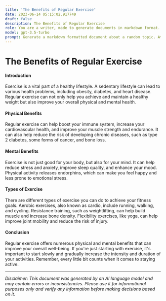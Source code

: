```yaml
---
title: 'The Benefits of Regular Exercise'
date: 2023-06-14 05:15:02.917749
draft: false
description: The Benefits of Regular Exercise
role: You are a writer, made to generate documents in markdown format. It is very important that all of the documents you generate are in valid markdown format.
model: gpt-3.5-turbo
prompt: Generate a markdown formatted document about a random topic. At the bottom, include a disclaimer explaining that the document was generated by you. The first line of the document should be the title. Make sure that the entire document is in proper markdown format, using a mix of various tags to make the document visually appealing.
---
```


# The Benefits of Regular Exercise

#### Introduction
Exercise is a vital part of a healthy lifestyle. A sedentary lifestyle can lead to various health problems, including obesity, diabetes, and heart disease. Regular exercise can not only help you achieve and maintain a healthy weight but also improve your overall physical and mental health.

#### Physical Benefits

Regular exercise can help boost your immune system, increase your cardiovascular health, and improve your muscle strength and endurance. It can also help reduce the risk of developing chronic diseases, such as type 2 diabetes, some forms of cancer, and bone loss.

#### Mental Benefits

Exercise is not just good for your body, but also for your mind. It can help reduce stress and anxiety, improve sleep quality, and enhance your mood. Physical activity releases endorphins, which can make you feel happy and less prone to emotional stress.

#### Types of Exercise

There are different types of exercise you can do to achieve your fitness goals. Aerobic exercises, also known as cardio, include running, walking, and cycling. Resistance training, such as weightlifting, can help build muscle and increase bone density. Flexibility exercises, like yoga, can help improve joint mobility and reduce the risk of injury.

#### Conclusion

Regular exercise offers numerous physical and mental benefits that can improve your overall well-being. If you're just starting with exercise, it's important to start slowly and gradually increase the intensity and duration of your activities. Remember, every little bit counts when it comes to staying active.

---

*Disclaimer: This document was generated by an AI language model and may contain errors or inconsistencies. Please use it for informational purposes only and verify any information before making decisions based on it.*